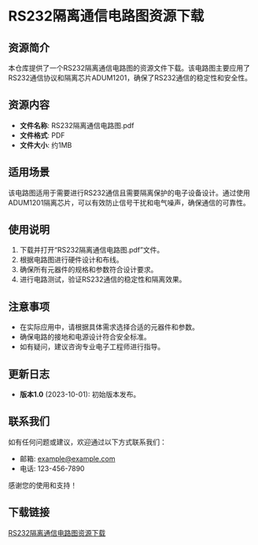 # RS232隔离通信电路图资源下载

## 资源简介

本仓库提供了一个RS232隔离通信电路图的资源文件下载。该电路图主要应用了RS232通信协议和隔离芯片ADUM1201，确保了RS232通信的稳定性和安全性。

## 资源内容

- **文件名称**: RS232隔离通信电路图.pdf
- **文件格式**: PDF
- **文件大小**: 约1MB

## 适用场景

该电路图适用于需要进行RS232通信且需要隔离保护的电子设备设计。通过使用ADUM1201隔离芯片，可以有效防止信号干扰和电气噪声，确保通信的可靠性。

## 使用说明

1. 下载并打开“RS232隔离通信电路图.pdf”文件。
2. 根据电路图进行硬件设计和布线。
3. 确保所有元器件的规格和参数符合设计要求。
4. 进行电路测试，验证RS232通信的稳定性和隔离效果。

## 注意事项

- 在实际应用中，请根据具体需求选择合适的元器件和参数。
- 确保电路的接地和电源设计符合安全标准。
- 如有疑问，建议咨询专业电子工程师进行指导。

## 更新日志

- **版本1.0** (2023-10-01): 初始版本发布。

## 联系我们

如有任何问题或建议，欢迎通过以下方式联系我们：

- 邮箱: example@example.com
- 电话: 123-456-7890

感谢您的使用和支持！

## 下载链接

[RS232隔离通信电路图资源下载](https://pan.quark.cn/s/58fb2ebf4824)